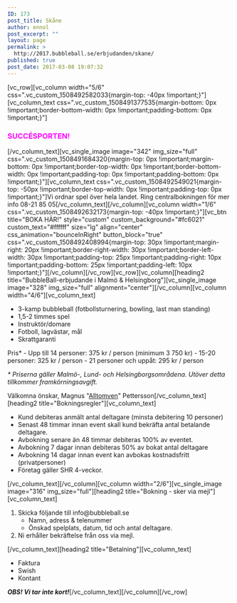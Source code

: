 ```yaml
---
ID: 173
post_title: Skåne
author: ennol
post_excerpt: ""
layout: page
permalink: >
  http://2017.bubbleball.se/erbjudanden/skane/
published: true
post_date: 2017-03-08 19:07:32
---
```

[vc_row][vc_column width="5/6" css=".vc_custom_1508492582033{margin-top: -40px !important;}"][vc_column_text css=".vc_custom_1508491377535{margin-bottom: 0px !important;border-bottom-width: 0px !important;padding-bottom: 0px !important;}"]
<h3><span style="color: #ff00ff"><strong>SUCCÉSPORTEN!</strong></span></h3>
[/vc_column_text][vc_single_image image="342" img_size="full" css=".vc_custom_1508491684320{margin-top: 0px !important;margin-bottom: 0px !important;border-top-width: 0px !important;border-bottom-width: 0px !important;padding-top: 0px !important;padding-bottom: 0px !important;}"][vc_column_text css=".vc_custom_1508492549021{margin-top: -50px !important;border-top-width: 0px !important;padding-top: 0px !important;}"]Vi ordnar spel över hela landet. Ring centralbokningen för mer info 08-21 85 05[/vc_column_text][/vc_column][vc_column width="1/6" css=".vc_custom_1508492632173{margin-top: -40px !important;}"][vc_btn title="BOKA HÄR!" style="custom" custom_background="#fc6021" custom_text="#ffffff" size="lg" align="center" css_animation="bounceInRight" button_block="true" css=".vc_custom_1508492408994{margin-top: 30px !important;margin-right: 20px !important;border-right-width: 30px !important;border-left-width: 30px !important;padding-top: 25px !important;padding-right: 10px !important;padding-bottom: 25px !important;padding-left: 10px !important;}"][/vc_column][/vc_row][vc_row][vc_column][heading2 title="BubbleBall-erbjudande i Malmö &amp; Helsingborg"][vc_single_image image="328" img_size="full" alignment="center"][/vc_column][vc_column width="4/6"][vc_column_text]
<ul>
 	<li>3-kamp bubbleball (fotbollsturnering, bowling, last man standing)</li>
 	<li>1,5-2 timmes spel</li>
 	<li>Instruktör/domare</li>
 	<li>Fotboll, lagvästar, mål</li>
 	<li>Skrattgaranti</li>
</ul>
Pris*
- Upp till 14 personer: 375 kr / person (minimum 3 750 kr)
- 15-20 personer: 325 kr / person
- 21 personer och uppåt: 295 kr / person

<em>* Priserna gäller Malmö-, Lund- och Helsingborgsområdena. Utöver detta tillkommer framkörningsavgift.</em>

Välkomna önskar,
Magnus "<a href="http://www.alltomven.se/">Alltomven</a>" Pettersson[/vc_column_text][heading2 title="Bokningsregler"][vc_column_text]
<ul>
 	<li>Kund debiteras anmält antal deltagare (minsta debitering 10 personer)</li>
 	<li>Senast 48 timmar innan event skall kund bekräfta antal betalande deltagare.</li>
 	<li>Avbokning senare än 48 timmar debiteras 100% av eventet.</li>
 	<li>Avbokning 7 dagar innan debiteras 50% av bokat antal deltagare</li>
 	<li>Avbokning 14 dagar innan event kan avbokas kostnadsfritt (privatpersoner)</li>
 	<li>Företag gäller SHR 4-veckor.</li>
</ul>
[/vc_column_text][/vc_column][vc_column width="2/6"][vc_single_image image="316" img_size="full"][heading2 title="Bokning - sker via mejl"][vc_column_text]
<ol>
 	<li>Skicka följande till info@bubbleball.se
<ul>
 	<li>Namn, adress &amp; telenummer</li>
 	<li>Önskad spelplats, datum, tid och antal deltagare.</li>
</ul>
</li>
 	<li>Ni erhåller bekräftelse från oss via mejl.</li>
</ol>
[/vc_column_text][heading2 title="Betalning"][vc_column_text]
<ul>
 	<li>Faktura</li>
 	<li>Swish</li>
 	<li>Kontant​</li>
</ul>
<strong><em>OBS! Vi tar inte kort!</em></strong>[/vc_column_text][/vc_column][/vc_row]